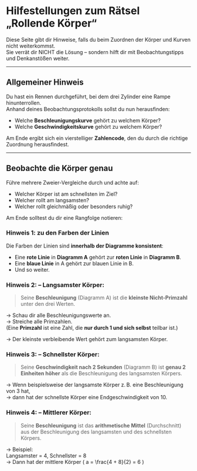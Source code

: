 #  Hilfestellungen zum Rätsel „Rollende Körper“

Diese Seite gibt dir Hinweise, falls du beim Zuordnen der Körper und Kurven nicht weiterkommst.  
Sie verrät dir NICHT die Lösung – sondern hilft dir mit Beobachtungstipps und Denkanstößen weiter.

---

##  Allgemeiner Hinweis

Du hast ein Rennen durchgeführt, bei dem drei Zylinder eine Rampe hinunterrollen.  
Anhand deines Beobachtungsprotokolls sollst du nun herausfinden:

- Welche **Beschleunigungskurve** gehört zu welchem Körper?
- Welche **Geschwindigkeitskurve** gehört zu welchem Körper?

Am Ende ergibt sich ein vierstelliger **Zahlencode**, den du durch die richtige Zuordnung herausfindest.

---

##  Beobachte die Körper genau

Führe mehrere Zweier-Vergleiche durch und achte auf:

- Welcher Körper ist am schnellsten im Ziel?
- Welcher rollt am langsamsten?
- Welcher rollt gleichmäßig oder besonders ruhig?

Am Ende solltest du dir eine Rangfolge notieren:

###  Hinweis 1: zu den Farben der Linien

Die Farben der Linien sind **innerhalb der Diagramme konsistent**:

- Eine **rote Linie** in **Diagramm A** gehört zur **roten Linie** in **Diagramm B**.
- Eine **blaue Linie** in A gehört zur blauen Linie in B.
- Und so weiter.


###  Hinweis 2: – Langsamster Körper:

> Seine **Beschleunigung** (Diagramm A) ist die **kleinste Nicht-Primzahl** unter den drei Werten.

→ Schau dir alle Beschleunigungswerte an.  
→ Streiche alle Primzahlen.  
(Eine **Primzahl** ist eine Zahl, die **nur durch 1 und sich selbst** teilbar ist.)

→ Der kleinste verbleibende Wert gehört zum langsamsten Körper.


###  Hinweis 3: – Schnellster Körper:

> Seine **Geschwindigkeit nach 2 Sekunden** (Diagramm B) ist **genau 2 Einheiten höher** als die Beschleunigung des langsamsten Körpers.

→ Wenn beispielsweise der langsamste Körper z. B. eine Beschleunigung von 3 hat,  
→ dann hat der schnellste Körper eine Endgeschwindigkeit von 10.




###  Hinweis 4:  – Mittlerer Körper:

> Seine **Beschleunigung** ist das **arithmetische Mittel** (Durchschnitt)  
> aus der Beschleunigung des langsamsten und des schnellsten Körpers.

→ Beispiel:  
Langsamster = 4, Schnellster = 8  
→ Dann hat der mittlere Körper \( a = \frac{4 + 8}{2} = 6 \)

